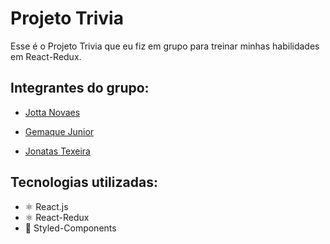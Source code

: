 <h1>Projeto Trivia</h1>

<p>Esse é o Projeto Trivia que eu fiz em grupo para treinar minhas habilidades em React-Redux.</p>

<h2>Integrantes do grupo:</h2>
<ul>
  <li><a href="https://www.linkedin.com/in/jottanovaes?miniProfileUrn=urn%3Ali%3Afs_miniProfile%3AACoAACunqaMBML5MNGmM7N1t9569xE6gAhv9Gw4&lipi=urn%3Ali%3Apage%3Ad_flagship3_detail_base%3BC7B%2FfF2CRdaxR60ZQcHSiA%3D%3D&licu=urn%3Ali%3Acontrol%3Ad_flagship3_detail_base-actor_container&lici=AnrDh3xBT3%2BqHHNh9IkveA%3D%3D"><p>Jotta Novaes</p></a></li>
  <li><a href="https://www.linkedin.com/in/ACoAADWU9L0BYDqbWnBxGkjErLJ18ZDoCqBklS4?lipi=urn%3Ali%3Apage%3Ad_flagship3_detail_base%3BC7B%2FfF2CRdaxR60ZQcHSiA%3D%3D"><p>Gemaque Junior</p></a></li>
  <li><a href="https://www.linkedin.com/in/ACoAADMBGGkBm6LXacWKNnjEA8OZYdqHlYrKYz0?lipi=urn%3Ali%3Apage%3Ad_flagship3_detail_base%3BC7B%2FfF2CRdaxR60ZQcHSiA%3D%3D"><p>Jonatas Texeira</p></a></li>
</ul>

<h2>Tecnologias utilizadas: </h2>
<ul>
  <li>⚛️ React.js</li>
  <li>⚛️ React-Redux</li>
  <li>💅 Styled-Components</li>
</ul>
